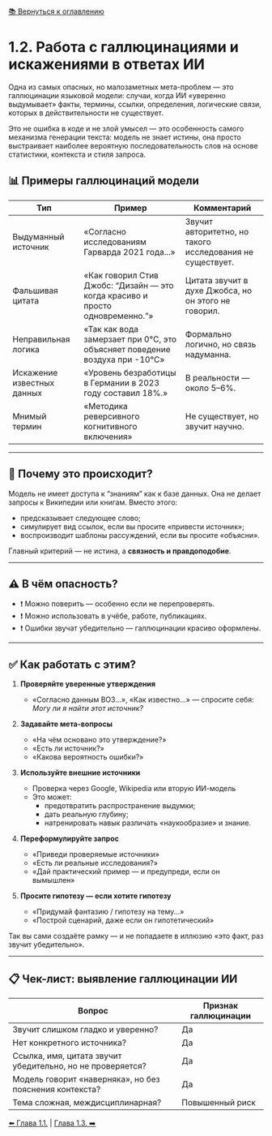 [📚 Вернуться к оглавлению](../../README_ru.md)

# 1.2. Работа с галлюцинациями и искажениями в ответах ИИ

Одна из самых опасных, но малозаметных мета-проблем — это галлюцинации языковой модели: случаи, когда ИИ «уверенно выдумывает» факты, термины, ссылки, определения, логические связи, которых в действительности не существует.

Это не ошибка в коде и не злой умысел — это особенность самого механизма генерации текста: модель не знает истины, она просто выстраивает наиболее вероятную последовательность слов на основе статистики, контекста и стиля запроса.

## 📊 Примеры галлюцинаций модели

| Тип                     | Пример                                                                 | Комментарий                                                                 |
|------------------------|------------------------------------------------------------------------|------------------------------------------------------------------------------|
| Выдуманный источник     | «Согласно исследованиям Гарварда 2021 года...»                         | Звучит авторитетно, но такого исследования не существует.                   |
| Фальшивая цитата        | «Как говорил Стив Джобс: “Дизайн — это когда красиво и просто одновременно.”» | Цитата звучит в духе Джобса, но он этого не говорил.                         |
| Неправильная логика     | «Так как вода замерзает при 0°C, это объясняет поведение воздуха при -10°C» | Формально логично, но связь надуманна.                                      |
| Искажение известных данных | «Уровень безработицы в Германии в 2023 году составил 18%.»             | В реальности — около 5–6%.                                                  |
| Мнимый термин            | «Методика реверсивного когнитивного включения»                         | Не существует, но звучит научно.                                            |

---

## 🤖 Почему это происходит?

Модель не имеет доступа к “знаниям” как к базе данных. Она не делает запросы к Википедии или книгам. Вместо этого:
- предсказывает следующее слово;
- симулирует вид ссылок, если вы просите «привести источник»;
- воспроизводит шаблоны рассуждений, если вы просите «объясни».

Главный критерий — не истина, а **связность и правдоподобие**.

---

## ⚠ В чём опасность?

- ❗ Можно поверить — особенно если не перепроверять.
- ❗ Можно использовать в учёбе, работе, публикациях.
- ❗ Ошибки звучат убедительно — галлюцинации красиво оформлены.

---

## ✅ Как работать с этим?

1. **Проверяйте уверенные утверждения**
   - «Согласно данным ВОЗ...», «Как известно...» — спросите себя:  
     _Могу ли я найти этот источник?_

2. **Задавайте мета-вопросы**
   - «На чём основано это утверждение?»  
   - «Есть ли источник?»  
   - «Какова вероятность ошибки?»

3. **Используйте внешние источники**
   - Проверка через Google, Wikipedia или вторую ИИ-модель
   - Это может:
     - предотвратить распространение выдумки;
     - дать реальную глубину;
     - натренировать навык различать «наукообразие» и знание.

4. **Переформулируйте запрос**
   - «Приведи проверяемые источники»  
   - «Есть ли реальные исследования?»  
   - «Дай практический пример — и предупреди, если он вымышлен»

5. **Просите гипотезу — если хотите гипотезу**
   - «Придумай фантазию / гипотезу на тему...»  
   - «Построй сценарий, даже если он гипотетический»

Так вы сами создаёте рамку — и не попадаете в иллюзию «это факт, раз звучит убедительно».

---

## 📋 Чек-лист: выявление галлюцинации ИИ

| Вопрос                                                           | Признак галлюцинации |
|------------------------------------------------------------------|-----------------------|
| Звучит слишком гладко и уверенно?                                | Да                    |
| Нет конкретного источника?                                       | Да                    |
| Ссылка, имя, цитата звучит убедительно, но не проверяется?       | Да                    |
| Модель говорит «наверняка», но без пояснения контекста?          | Да                    |
| Тема сложная, междисциплинарная?                                 | Повышенный риск       |


[⬅️ Глава 1.1.](chapter11.md)  |  [Глава 1.3. ➡️](chapter13.md)